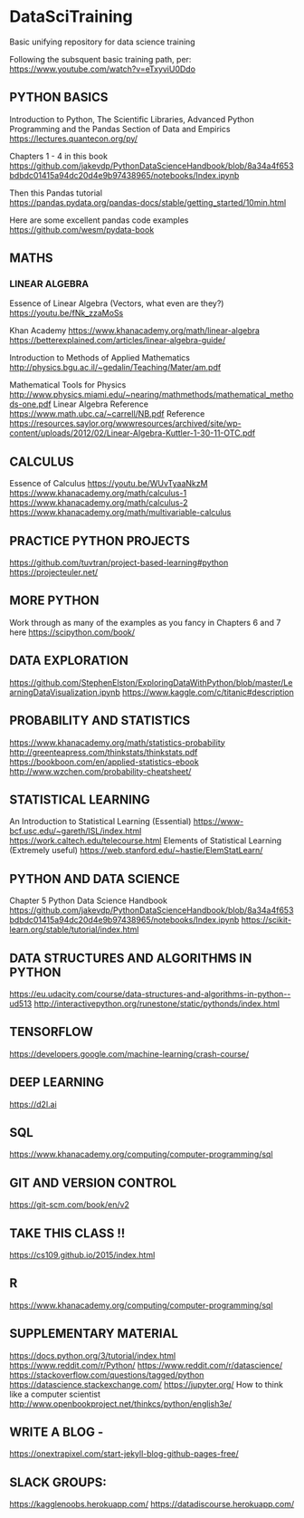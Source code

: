 # DataSciTraining
Basic unifying repository for data science training

Following the subsquent basic training path, per:  <br />https://www.youtube.com/watch?v=eTxyviU0Ddo

## PYTHON BASICS 

Introduction to Python, The Scientific Libraries, Advanced Python Programming and the Pandas Section of Data and Empirics 
 <br />https://lectures.quantecon.org/py/ 

Chapters 1 - 4 in this book 
 <br />https://github.com/jakevdp/PythonDataScienceHandbook/blob/8a34a4f653bdbdc01415a94dc20d4e9b97438965/notebooks/Index.ipynb 

Then this Pandas tutorial 
 <br />https://pandas.pydata.org/pandas-docs/stable/getting_started/10min.html

Here are some excellent pandas code examples 
 <br />https://github.com/wesm/pydata-book 


## MATHS 

### LINEAR ALGEBRA 
Essence of Linear Algebra (Vectors, what even are they?)
https://youtu.be/fNk_zzaMoSs

Khan Academy 
https://www.khanacademy.org/math/linear-algebra
https://betterexplained.com/articles/linear-algebra-guide/

Introduction to Methods of Applied Mathematics 
http://physics.bgu.ac.il/~gedalin/Teaching/Mater/am.pdf

Mathematical Tools for Physics 
http://www.physics.miami.edu/~nearing/mathmethods/mathematical_methods-one.pdf
Linear Algebra Reference
https://www.math.ubc.ca/~carrell/NB.pdf 
Reference
https://resources.saylor.org/wwwresources/archived/site/wp-content/uploads/2012/02/Linear-Algebra-Kuttler-1-30-11-OTC.pdf

## CALCULUS 
Essence of Calculus 
https://youtu.be/WUvTyaaNkzM
https://www.khanacademy.org/math/calculus-1
https://www.khanacademy.org/math/calculus-2
https://www.khanacademy.org/math/multivariable-calculus


## PRACTICE PYTHON PROJECTS 
https://github.com/tuvtran/project-based-learning#python
https://projecteuler.net/ 

## MORE PYTHON 
Work through as many of the examples as you fancy in Chapters 6 and 7 here 
https://scipython.com/book/ 

## DATA EXPLORATION 
https://github.com/StephenElston/ExploringDataWithPython/blob/master/LearningDataVisualization.ipynb
https://www.kaggle.com/c/titanic#description

## PROBABILITY AND STATISTICS 
https://www.khanacademy.org/math/statistics-probability
http://greenteapress.com/thinkstats/thinkstats.pdf
https://bookboon.com/en/applied-statistics-ebook
http://www.wzchen.com/probability-cheatsheet/

## STATISTICAL LEARNING 
An Introduction to Statistical Learning (Essential) 
https://www-bcf.usc.edu/~gareth/ISL/index.html
https://work.caltech.edu/telecourse.html 
Elements of Statistical Learning (Extremely useful) 
https://web.stanford.edu/~hastie/ElemStatLearn/

## PYTHON AND DATA SCIENCE 
Chapter 5 Python Data Science Handbook 
https://github.com/jakevdp/PythonDataScienceHandbook/blob/8a34a4f653bdbdc01415a94dc20d4e9b97438965/notebooks/Index.ipynb
https://scikit-learn.org/stable/tutorial/index.html

## DATA STRUCTURES AND ALGORITHMS IN PYTHON
https://eu.udacity.com/course/data-structures-and-algorithms-in-python--ud513
http://interactivepython.org/runestone/static/pythonds/index.html

## TENSORFLOW 
https://developers.google.com/machine-learning/crash-course/

## DEEP LEARNING
https://d2l.ai

## SQL 
https://www.khanacademy.org/computing/computer-programming/sql

## GIT AND VERSION CONTROL 
https://git-scm.com/book/en/v2 

## TAKE THIS CLASS !!
https://cs109.github.io/2015/index.html 

## R 
https://www.khanacademy.org/computing/computer-programming/sql

## SUPPLEMENTARY MATERIAL 
https://docs.python.org/3/tutorial/index.html
https://www.reddit.com/r/Python/ 
https://www.reddit.com/r/datascience/ 
https://stackoverflow.com/questions/tagged/python
https://datascience.stackexchange.com/ 
https://jupyter.org/ 
How to think like a computer scientist 
http://www.openbookproject.net/thinkcs/python/english3e/

## WRITE A BLOG - 
https://onextrapixel.com/start-jekyll-blog-github-pages-free/

## SLACK GROUPS: 
https://kagglenoobs.herokuapp.com/ https://datadiscourse.herokuapp.com/
